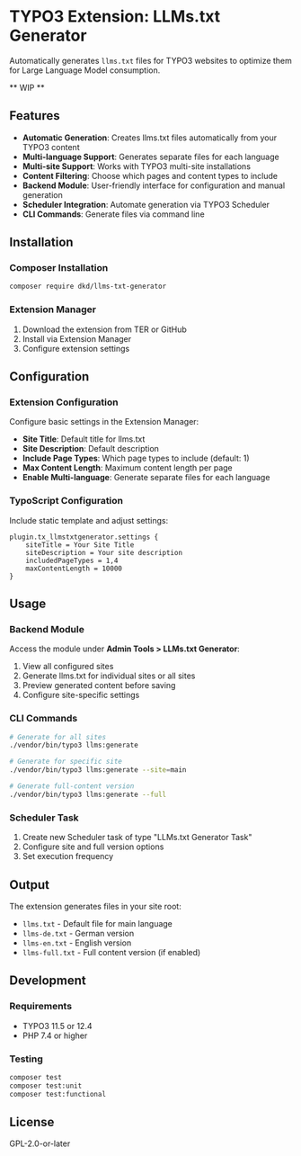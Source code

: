 # TYPO3 Extension: LLMs.txt Generator

Automatically generates `llms.txt` files for TYPO3 websites to optimize them for Large Language Model consumption.

** WIP **

## Features

- **Automatic Generation**: Creates llms.txt files automatically from your TYPO3 content
- **Multi-language Support**: Generates separate files for each language
- **Multi-site Support**: Works with TYPO3 multi-site installations
- **Content Filtering**: Choose which pages and content types to include
- **Backend Module**: User-friendly interface for configuration and manual generation
- **Scheduler Integration**: Automate generation via TYPO3 Scheduler
- **CLI Commands**: Generate files via command line

## Installation

### Composer Installation

```bash
composer require dkd/llms-txt-generator
```

### Extension Manager

1. Download the extension from TER or GitHub
2. Install via Extension Manager
3. Configure extension settings

## Configuration

### Extension Configuration

Configure basic settings in the Extension Manager:

- **Site Title**: Default title for llms.txt
- **Site Description**: Default description
- **Include Page Types**: Which page types to include (default: 1)
- **Max Content Length**: Maximum content length per page
- **Enable Multi-language**: Generate separate files for each language

### TypoScript Configuration

Include static template and adjust settings:

```typoscript
plugin.tx_llmstxtgenerator.settings {
    siteTitle = Your Site Title
    siteDescription = Your site description
    includedPageTypes = 1,4
    maxContentLength = 10000
}
```

## Usage

### Backend Module

Access the module under **Admin Tools > LLMs.txt Generator**:

1. View all configured sites
2. Generate llms.txt for individual sites or all sites
3. Preview generated content before saving
4. Configure site-specific settings

### CLI Commands

```bash
# Generate for all sites
./vendor/bin/typo3 llms:generate

# Generate for specific site
./vendor/bin/typo3 llms:generate --site=main

# Generate full-content version
./vendor/bin/typo3 llms:generate --full
```

### Scheduler Task

1. Create new Scheduler task of type "LLMs.txt Generator Task"
2. Configure site and full version options
3. Set execution frequency

## Output

The extension generates files in your site root:

- `llms.txt` - Default file for main language
- `llms-de.txt` - German version
- `llms-en.txt` - English version
- `llms-full.txt` - Full content version (if enabled)

## Development

### Requirements

- TYPO3 11.5 or 12.4
- PHP 7.4 or higher

### Testing

```bash
composer test
composer test:unit
composer test:functional
```

## License

GPL-2.0-or-later
